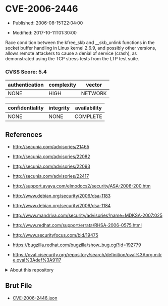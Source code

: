 # CVE-2006-2446

- Published: 2006-08-15T22:04:00

- Modified: 2017-10-11T01:30:00

Race condition between the kfree_skb and __skb_unlink functions in the socket buffer handling in Linux kernel 2.6.9, and possibly other versions, allows remote attackers to cause a denial of service (crash), as demonstrated using the TCP stress tests from the LTP test suite.

### CVSS Score: **5.4**

| authentication | complexity | vector |
| --- | --- | --- |
| NONE | HIGH | NETWORK |

| confidentiality | integrity | availability |
| --- | --- | --- |
| NONE | NONE | COMPLETE |

## References

* http://secunia.com/advisories/21465

* http://secunia.com/advisories/22082

* http://secunia.com/advisories/22093

* http://secunia.com/advisories/22417

* http://support.avaya.com/elmodocs2/security/ASA-2006-200.htm

* http://www.debian.org/security/2006/dsa-1183

* http://www.debian.org/security/2006/dsa-1184

* http://www.mandriva.com/security/advisories?name=MDKSA-2007:025

* http://www.redhat.com/support/errata/RHSA-2006-0575.html

* http://www.securityfocus.com/bid/19475

* https://bugzilla.redhat.com/bugzilla/show_bug.cgi?id=192779

* https://oval.cisecurity.org/repository/search/definition/oval%3Aorg.mitre.oval%3Adef%3A9117

<details>
<summary>About this repository</summary> 

  This repository is part of the project [Live Hack CVE](https://github.com/Live-Hack-CVE). Main website can be found [www.live-hack.org](https://www.live-hack.org) 
  
  Made by [Sn0wAlice](https://github.com/Sn0wAlice) for the people that care about security and need to have a feed of the latest CVEs. Hope you enjoy it, don't forget to star the repo and follow me on [Twitter](https://twitter.com/Sn0wAlice) and [Github](https://github.com/Sn0wAlice). And that is my [personnal website](https://www.alice-snow.me/)

  - [Home Page](https://github.com/Live-Hack-CVE)
  - [Framework](https://github.com/Live-Hack-CVE/cve-framework)
  - [CVE database](https://github.com/Live-Hack-CVE/full_database)
  - [Changelog](https://github.com/Live-Hack-CVE/Changelog)
</details>

## Brut File

* [CVE-2006-2446.json](https://raw.githubusercontent.com/Live-Hack-CVE/full_database/main/cves/2006/CVE-2006-2446.json)

